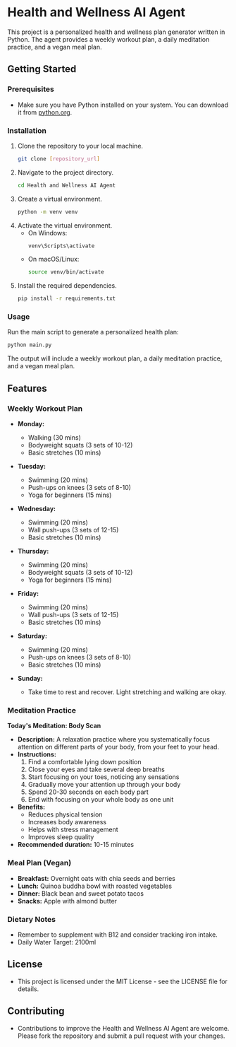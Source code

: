 # Health and Wellness AI Agent

This project is a personalized health and wellness plan generator written in Python. The agent provides a weekly workout plan, a daily meditation practice, and a vegan meal plan. 

## Getting Started
### Prerequisites
- Make sure you have Python installed on your system. You can download it from [python.org](https://www.python.org/).

### Installation

1. Clone the repository to your local machine.
    ```sh
    git clone [repository_url]
    ```
2. Navigate to the project directory.
    ```sh
    cd Health and Wellness AI Agent
    ```
3. Create a virtual environment.
    ```sh
    python -m venv venv
    ```
4. Activate the virtual environment.
    - On Windows:
        ```sh
        venv\Scripts\activate
        ```
    - On macOS/Linux:
        ```sh
        source venv/bin/activate
        ```
5. Install the required dependencies.
    ```sh
    pip install -r requirements.txt
    ```

### Usage

Run the main script to generate a personalized health plan:
```sh
python main.py
```

The output will include a weekly workout plan, a daily meditation practice, and a vegan meal plan.

## Features

### Weekly Workout Plan

- **Monday:**
  - Walking (30 mins)
  - Bodyweight squats (3 sets of 10-12)
  - Basic stretches (10 mins)

- **Tuesday:**
  - Swimming (20 mins)
  - Push-ups on knees (3 sets of 8-10)
  - Yoga for beginners (15 mins)

- **Wednesday:**
  - Swimming (20 mins)
  - Wall push-ups (3 sets of 12-15)
  - Basic stretches (10 mins)

- **Thursday:**
  - Swimming (20 mins)
  - Bodyweight squats (3 sets of 10-12)
  - Yoga for beginners (15 mins)

- **Friday:**
  - Swimming (20 mins)
  - Wall push-ups (3 sets of 12-15)
  - Basic stretches (10 mins)

- **Saturday:**
  - Swimming (20 mins)
  - Push-ups on knees (3 sets of 8-10)
  - Basic stretches (10 mins)

- **Sunday:**
  - Take time to rest and recover. Light stretching and walking are okay.

### Meditation Practice

**Today's Meditation: Body Scan**

- **Description:** A relaxation practice where you systematically focus attention on different parts of your body, from your feet to your head.
- **Instructions:**
  1. Find a comfortable lying down position
  2. Close your eyes and take several deep breaths
  3. Start focusing on your toes, noticing any sensations
  4. Gradually move your attention up through your body
  5. Spend 20-30 seconds on each body part
  6. End with focusing on your whole body as one unit
- **Benefits:**
  - Reduces physical tension
  - Increases body awareness
  - Helps with stress management
  - Improves sleep quality
- **Recommended duration:** 10-15 minutes

### Meal Plan (Vegan)
- **Breakfast:** Overnight oats with chia seeds and berries
- **Lunch:** Quinoa buddha bowl with roasted vegetables
- **Dinner:** Black bean and sweet potato tacos
- **Snacks:** Apple with almond butter

### Dietary Notes
- Remember to supplement with B12 and consider tracking iron intake.
- Daily Water Target: 2100ml

## License
- This project is licensed under the MIT License - see the LICENSE file for details.

## Contributing
- Contributions to improve the Health and Wellness AI Agent are welcome. Please fork the repository and submit a pull request with your changes.
